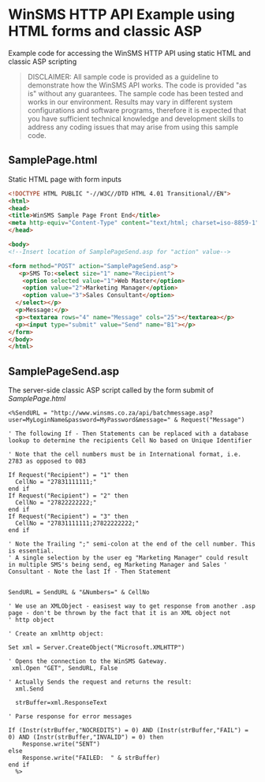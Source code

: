 # WinSMS HTTP API Example using HTML forms and classic ASP
Example code for accessing the WinSMS HTTP API using static HTML and classic ASP scripting

> DISCLAIMER: All sample code is provided as a guideline to demonstrate how the WinSMS API works. The code is provided "as is" without any guarantees. The sample code has been tested and works in our environment. Results may vary in different system configurations and software programs, therefore it is expected that you have sufficient technical knowledge and development skills to address any coding issues that may arise from using this sample code.

## SamplePage.html
Static HTML page with form inputs

```html
<!DOCTYPE HTML PUBLIC "-//W3C//DTD HTML 4.01 Transitional//EN">
<html>
<head>
<title>WinSMS Sample Page Front End</title>
<meta http-equiv="Content-Type" content="text/html; charset=iso-8859-1">
</head>

<body>
<!--Insert location of SamplePageSend.asp for "action" value-->

<form method="POST" action="SamplePageSend.asp">
   <p>SMS To:<select size="1" name="Recipient">
    <option selected value="1">Web Master</option>
    <option value="2">Marketing Manager</option>
    <option value="3">Sales Consultant</option>
  </select></p>
  <p>Message:</p>
  <p><textarea rows="4" name="Message" cols="25"></textarea></p>
  <p><input type="submit" value="Send" name="B1"></p>
</form>
</body>
</html>
```

## SamplePageSend.asp
The server-side classic ASP script called by the form submit of *SamplePage.html*
```vb.net
<%SendURL = "http://www.winsms.co.za/api/batchmessage.asp?user=MyLoginName&password=MyPassword&message=" & Request("Message")

' The following If - Then Statements can be replaced with a database lookup to determine the recipients Cell No based on Unique Identifier

' Note that the cell numbers must be in International format, i.e. 2783 as opposed to 083

If Request("Recipient") = "1" then
  CellNo = "27831111111;" 
end if 
If Request("Recipient") = "2" then
  CellNo = "27822222222;" 
end if 
If Request("Recipient") = "3" then
  CellNo = "27831111111;27822222222;" 
end if 

' Note the Trailing ";" semi-colon at the end of the cell number. This is essential.
' A single selection by the user eg "Marketing Manager" could result in multiple SMS's being send, eg Marketing Manager and Sales ' Consultant - Note the last If - Then Statement 


SendURL = SendURL & "&Numbers=" & CellNo

' We use an XMLObject - easisest way to get response from another .asp page - don't be thrown by the fact that it is an XML object not
' http object

' Create an xmlhttp object:

Set xml = Server.CreateObject("Microsoft.XMLHTTP")

' Opens the connection to the WinSMS Gateway.
 xml.Open "GET", SendURL, False 

' Actually Sends the request and returns the result:
  xml.Send

  strBuffer=xml.ResponseText

' Parse response for error messages

If (Instr(strBuffer,"NOCREDITS") = 0) AND (Instr(strBuffer,"FAIL") = 0) AND (Instr(strBuffer,"INVALID") = 0) then
    Response.write("SENT")
else
    Response.write("FAILED:  " & strBuffer)
end if
  %>
```
